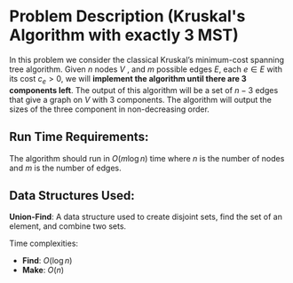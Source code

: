 # Problem Description (Kruskal's Algorithm with exactly 3 MST)

In this problem we consider the classical Kruskal’s minimum-cost spanning tree algorithm. Given $n$ nodes $V$ , and $m$ possible edges $E$, each $e\in E$ with its cost $c_e>0$, we will **implement the algorithm until there are 3 components left**. The output of this algorithm will be a set of $n-3$ edges that give a graph on $V$ with $3$ components. The algorithm will output the sizes of the three component in non-decreasing order.

## Run Time Requirements:

The algorithm should run in $O(m\log n)$ time where $n$ is the number of nodes and $m$ is the number of edges.

## Data Structures Used:

**Union-Find**: A data structure used to create disjoint sets, find the set of an element, and combine two sets.

Time complexities:

- **Find**: $O(\log n)$
- **Make**: $O(n)$

